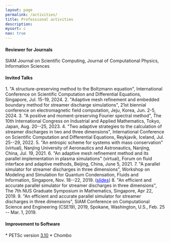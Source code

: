 ```yaml
---
layout: page
permalink: /activities/
title: Professional activities
description: 
mysort: c
nav: true
---
```

<!--
<h4>Session Organizer in Conferences</h4>
1. Chair, Minisymposium on "Recent Advances in Structured Non-Smooth Optimization" (virtual), SIAM Conference on Optimization 2021 (OP21), Jul. 20--23, 2021.
-->

<h4>Reviewer for Journals</h4>
SIAM Journal on Scientific Computing, Journal of Computational Physics, Information Sciences

<h4>Invited Talks</h4>
1. "A structure-preserving method to the Boltzmann equation", International Conference on Scientific Computation and Differential Equations, Singapore, Jul. 15-19, 2024.
2. "Adaptive mesh refinement and embedded boundary method for streamer discharge simulations", 21st biennial conference on electromagnetic field computation, Jeju, Korea, Jun. 2-5, 2024.
3. "A positive and moment-preserving Fourier spectral method", The 10th International Congress on Industrial and Applied Mathematics, Tokyo, Japan, Aug. 20--25, 2023.
4. "Two adaptive strategies to the calculation of streamer discharges in two and three dimensions", International Conference on Scientific Computation and Differential Equations, Reykjavík, Iceland, Jul. 25--29, 2022.
5. "An entropic scheme for systems with mass conservation" (virtual), Nanjing University of Aeronautics and Astronautics, Nanjing, China, Jul. 19, 2021.
6. "An adaptive mesh refinement method and its parallel implementation in plasma simulations" (virtual), Forum on fluid interface and adaptive methods, Beijing, China, June 5, 2021.
7. "A parallel simulator for streamer discharges in three dimensions", Workshop on Modeling and Simulation for Quantum Condensation, Fluids and Information, Singapore, Nov. 18--22, 2019. (<a href="https://imsarchives.nus.edu.sg/oldwww2/events/2019/quantum/files/bolin.pdf" style="color: blue;">slides</a>)
8. "An efficient and accurate parallel simulator for streamer discharges in three dimensions", The 7th NUS Graduate Symposium in Mathematics, Singapore, Apr 22, 2019.
9. "An efficient and accurate parallel simulator for streamer discharges in three dimensions", SIAM Conference on Computational Science and Engineering (CSE19), 2019, Spokane, Washington, U.S., Feb. 25 -- Mar. 1, 2019.

<h4>Improvement to Software</h4>
* PETSc version <a href="https://lists.mcs.anl.gov/pipermail/petsc-announce/2018/000068.html">3.10</a>
* Chombo
